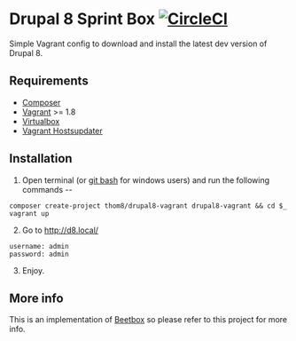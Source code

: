 # Drupal 8 Sprint Box [![CircleCI](https://circleci.com/gh/thom8/drupal8-vagrant.svg?style=svg)](https://circleci.com/gh/thom8/drupal8-vagrant)

Simple Vagrant config to download and install the latest dev version of Drupal 8.

## Requirements

* [Composer](https://getcomposer.org/download/)
* [Vagrant](https://www.vagrantup.com/) >= 1.8
* [Virtualbox](https://www.virtualbox.org/)
* [Vagrant Hostsupdater](https://github.com/cogitatio/vagrant-hostsupdater)

## Installation

  1. Open terminal (or [git bash](https://msysgit.github.io/) for windows users) and run the following commands --

  ```
  composer create-project thom8/drupal8-vagrant drupal8-vagrant && cd $_
  vagrant up
  ```

  2. Go to http://d8.local/

  ```
  username: admin
  password: admin
  ```

  3. Enjoy.

## More info

This is an implementation of [Beetbox](https://github.com/beetboxvm/beetbox) so please refer to this project for more info.
